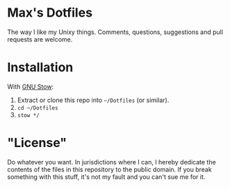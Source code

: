 Max's Dotfiles
==============
The way I like my Unixy things.
Comments, questions, suggestions and pull requests are welcome.

Installation
============
With [GNU Stow](https://www.gnu.org/software/stow):

1. Extract or clone this repo into `~/Dotfiles` (or similar).
2. `cd ~/Dotfiles`
3. `stow */`

"License"
=========
Do whatever you want.  In jurisdictions where I can, I hereby dedicate the
contents of the files in this repository to the public domain.  If you break
something with this stuff, it's not my fault and you can't sue me for it.
